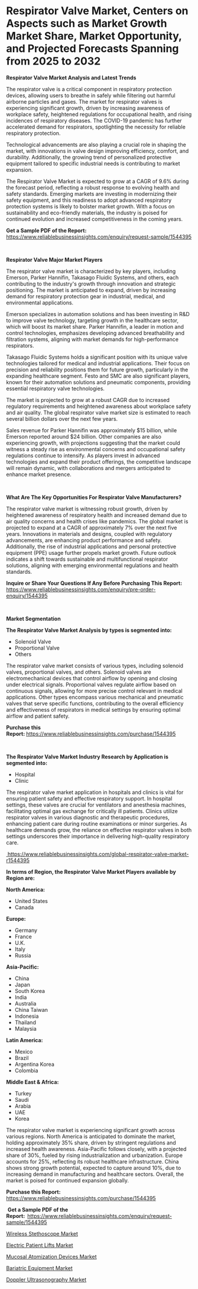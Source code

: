 <p><h1>Respirator Valve Market, Centers on Aspects such as Market Growth Market Share, Market Opportunity, and Projected Forecasts Spanning from 2025 to 2032</h1></p><p><strong>Respirator Valve Market Analysis and Latest Trends</strong></p>
<p><p>The respirator valve is a critical component in respiratory protection devices, allowing users to breathe in safely while filtering out harmful airborne particles and gases. The market for respirator valves is experiencing significant growth, driven by increasing awareness of workplace safety, heightened regulations for occupational health, and rising incidences of respiratory diseases. The COVID-19 pandemic has further accelerated demand for respirators, spotlighting the necessity for reliable respiratory protection. </p><p>Technological advancements are also playing a crucial role in shaping the market, with innovations in valve design improving efficiency, comfort, and durability. Additionally, the growing trend of personalized protective equipment tailored to specific industrial needs is contributing to market expansion. </p><p>The Respirator Valve Market is expected to grow at a CAGR of 9.6% during the forecast period, reflecting a robust response to evolving health and safety standards. Emerging markets are investing in modernizing their safety equipment, and this readiness to adopt advanced respiratory protection systems is likely to bolster market growth. With a focus on sustainability and eco-friendly materials, the industry is poised for continued evolution and increased competitiveness in the coming years.</p></p>
<p><strong>Get a Sample PDF of the Report:&nbsp;</strong> <a href="https://www.reliablebusinessinsights.com/enquiry/request-sample/1544395?utm_campaign=113&utm_medium=2&utm_source=Github&utm_content=ia&utm_term=03032025&utm_id=respirator-valve">https://www.reliablebusinessinsights.com/enquiry/request-sample/1544395</a></p>
<p>&nbsp;</p>
<p><strong>Respirator Valve Major Market Players</strong></p>
<p><p>The respirator valve market is characterized by key players, including Emerson, Parker Hannifin, Takasago Fluidic Systems, and others, each contributing to the industry's growth through innovation and strategic positioning. The market is anticipated to expand, driven by increasing demand for respiratory protection gear in industrial, medical, and environmental applications.</p><p>Emerson specializes in automation solutions and has been investing in R&D to improve valve technology, targeting growth in the healthcare sector, which will boost its market share. Parker Hannifin, a leader in motion and control technologies, emphasizes developing advanced breathability and filtration systems, aligning with market demands for high-performance respirators.</p><p>Takasago Fluidic Systems holds a significant position with its unique valve technologies tailored for medical and industrial applications. Their focus on precision and reliability positions them for future growth, particularly in the expanding healthcare segment. Festo and SMC are also significant players, known for their automation solutions and pneumatic components, providing essential respiratory valve technologies.</p><p>The market is projected to grow at a robust CAGR due to increased regulatory requirements and heightened awareness about workplace safety and air quality. The global respirator valve market size is estimated to reach several billion dollars over the next few years.</p><p>Sales revenue for Parker Hannifin was approximately $15 billion, while Emerson reported around $24 billion. Other companies are also experiencing growth, with projections suggesting that the market could witness a steady rise as environmental concerns and occupational safety regulations continue to intensify. As players invest in advanced technologies and expand their product offerings, the competitive landscape will remain dynamic, with collaborations and mergers anticipated to enhance market presence.</p></p>
<p>&nbsp;</p>
<p><strong>What Are The Key Opportunities For Respirator Valve Manufacturers?</strong></p>
<p><p>The respirator valve market is witnessing robust growth, driven by heightened awareness of respiratory health and increased demand due to air quality concerns and health crises like pandemics. The global market is projected to expand at a CAGR of approximately 7% over the next five years. Innovations in materials and designs, coupled with regulatory advancements, are enhancing product performance and safety. Additionally, the rise of industrial applications and personal protective equipment (PPE) usage further propels market growth. Future outlook indicates a shift towards sustainable and multifunctional respirator solutions, aligning with emerging environmental regulations and health standards.</p></p>
<p><strong>Inquire or Share Your Questions If Any Before Purchasing This Report:</strong> <a href="https://www.reliablebusinessinsights.com/enquiry/pre-order-enquiry/1544395?utm_campaign=113&utm_medium=2&utm_source=Github&utm_content=ia&utm_term=03032025&utm_id=respirator-valve">https://www.reliablebusinessinsights.com/enquiry/pre-order-enquiry/1544395</a></p>
<p>&nbsp;</p>
<p><strong>Market Segmentation</strong></p>
<p><strong>The Respirator Valve Market Analysis by types is segmented into:</strong></p>
<p><ul><li>Solenoid Valve</li><li>Proportional Valve</li><li>Others</li></ul></p>
<p><p>The respirator valve market consists of various types, including solenoid valves, proportional valves, and others. Solenoid valves are electromechanical devices that control airflow by opening and closing under electrical signals. Proportional valves regulate airflow based on continuous signals, allowing for more precise control relevant in medical applications. Other types encompass various mechanical and pneumatic valves that serve specific functions, contributing to the overall efficiency and effectiveness of respirators in medical settings by ensuring optimal airflow and patient safety.</p></p>
<p><strong>Purchase this Report:&nbsp;</strong><a href="https://www.reliablebusinessinsights.com/purchase/1544395?utm_campaign=113&utm_medium=2&utm_source=Github&utm_content=ia&utm_term=03032025&utm_id=respirator-valve">https://www.reliablebusinessinsights.com/purchase/1544395</a></p>
<p>&nbsp;</p>
<p><strong>The Respirator Valve Market Industry Research by Application is segmented into:</strong></p>
<p><ul><li>Hospital</li><li>Clinic</li></ul></p>
<p><p>The respirator valve market application in hospitals and clinics is vital for ensuring patient safety and effective respiratory support. In hospital settings, these valves are crucial for ventilators and anesthesia machines, facilitating optimal gas exchange for critically ill patients. Clinics utilize respirator valves in various diagnostic and therapeutic procedures, enhancing patient care during routine examinations or minor surgeries. As healthcare demands grow, the reliance on effective respirator valves in both settings underscores their importance in delivering high-quality respiratory care.</p></p>
<p><a href="https://www.reliablebusinessinsights.com/global-respirator-valve-market-r1544395?utm_campaign=113&utm_medium=2&utm_source=Github&utm_content=ia&utm_term=03032025&utm_id=respirator-valve">&nbsp;https://www.reliablebusinessinsights.com/global-respirator-valve-market-r1544395</a></p>
<p><strong>In terms of Region, the Respirator Valve Market Players available by Region are:</strong></p>
<p>
    <p> <strong> North America: </strong>
        <ul>
            <li>United States</li>
            <li>Canada</li>
        </ul>
        </p> 
    <p> <strong> Europe: </strong>
        <ul>
            <li>Germany</li>
            <li>France</li>
            <li>U.K.</li>
            <li>Italy</li>
            <li>Russia</li>
        </ul>
        </p> 
    <p> <strong> Asia-Pacific: </strong>
        <ul>
            <li>China</li>
            <li>Japan</li>
            <li>South Korea</li>
            <li>India</li>
            <li>Australia</li>
            <li>China Taiwan</li>
            <li>Indonesia</li>
            <li>Thailand</li>
            <li>Malaysia</li>
        </ul>
        </p> 
    <p> <strong> Latin America: </strong>
        <ul>
            <li>Mexico</li>
            <li>Brazil</li>
            <li>Argentina Korea</li>
            <li>Colombia</li>
        </ul>
        </p> 
    <p> <strong> Middle East & Africa: </strong>
        <ul>
            <li>Turkey</li>
            <li>Saudi</li>
            <li>Arabia</li>
            <li>UAE</li>
            <li>Korea</li>
        </ul>
    </p>
    </p>
<p><p>The respirator valve market is experiencing significant growth across various regions. North America is anticipated to dominate the market, holding approximately 35% share, driven by stringent regulations and increased health awareness. Asia-Pacific follows closely, with a projected share of 30%, fueled by rising industrialization and urbanization. Europe accounts for 25%, reflecting its robust healthcare infrastructure. China shows strong growth potential, expected to capture around 10%, due to increasing demand in manufacturing and healthcare sectors. Overall, the market is poised for continued expansion globally.</p></p>
<p><strong>Purchase this Report: </strong><a href="https://www.reliablebusinessinsights.com/purchase/1544395?utm_campaign=113&utm_medium=2&utm_source=Github&utm_content=ia&utm_term=03032025&utm_id=respirator-valve">https://www.reliablebusinessinsights.com/purchase/1544395</a></p>
<p>&nbsp;<strong>Get a Sample PDF of the Report:&nbsp;&nbsp;</strong><a href="https://www.reliablebusinessinsights.com/enquiry/request-sample/1544395?utm_campaign=113&utm_medium=2&utm_source=Github&utm_content=ia&utm_term=03032025&utm_id=respirator-valve">https://www.reliablebusinessinsights.com/enquiry/request-sample/1544395</a></p>
<p><strong></strong></p>
<p><p><a href="https://github.com/sanokdagada01/Market-Research-Report-List-1/blob/main/wireless-stethoscope-market.md?utm_campaign=113&utm_medium=2&utm_source=Github&utm_content=ia&utm_term=03032025&utm_id=respirator-valve">Wireless Stethoscope Market</a></p><p><a href="https://github.com/lanuskarnajc/Market-Research-Report-List-1/blob/main/electric-patient-lifts-market.md?utm_campaign=113&utm_medium=2&utm_source=Github&utm_content=ia&utm_term=03032025&utm_id=respirator-valve">Electric Patient Lifts Market</a></p><p><a href="https://github.com/shirlantosx7/Market-Research-Report-List-1/blob/main/mucosal-atomization-devices-market.md?utm_campaign=113&utm_medium=2&utm_source=Github&utm_content=ia&utm_term=03032025&utm_id=respirator-valve">Mucosal Atomization Devices Market</a></p><p><a href="https://github.com/styeslobann2/Market-Research-Report-List-1/blob/main/bariatric-equipment-market.md?utm_campaign=113&utm_medium=2&utm_source=Github&utm_content=ia&utm_term=03032025&utm_id=respirator-valve">Bariatric Equipment Market</a></p><p><a href="https://github.com/popoialraih3/Market-Research-Report-List-1/blob/main/doppler-ultrasonography-market.md?utm_campaign=113&utm_medium=2&utm_source=Github&utm_content=ia&utm_term=03032025&utm_id=respirator-valve">Doppler Ultrasonography Market</a></p></p>